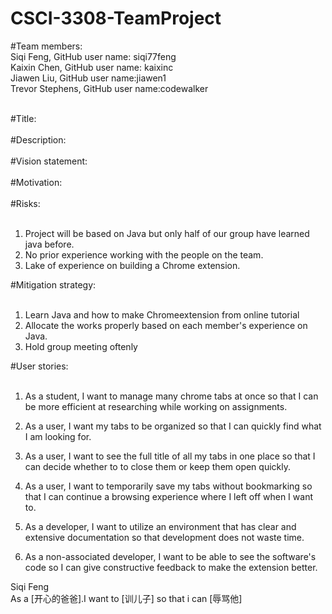 # CSCI-3308-TeamProject

#Team members:<br>
Siqi Feng, GitHub user name: siqi77feng<br>
Kaixin Chen, GitHub user name: kaixinc<br>
Jiawen Liu, GitHub user name:jiawen1 <br>
Trevor Stephens, GitHub user name:codewalker<br><br>

#Title:<br><br>
#Description:<br><br>
#Vision statement:<br><br>
#Motivation:<br><br>
#Risks:<br><br>
1. Project will be based on Java but only half of our group have learned java before.<br>
2. No prior experience working with the people on the team.<br>
3. Lake of experience on building a Chrome extension.<br>

#Mitigation strategy:<br><br>
1. Learn Java and how to make Chromeextension from online tutorial<br>
2. Allocate the works properly based on each member's experience on Java.<br>
3. Hold group meeting oftenly<br>

#User stories:<br><br>
1. As a student, I want to manage many chrome tabs at once so that I can be more efficient at researching while working on assignments.<br>

2. As a user, I want my tabs to be organized so that I can quickly find what I am looking for. <br>

3. As a user, I want to see the full title of all my tabs in one place so that I can decide whether to to close them or keep them open quickly.<br>

4. As a user, I want to temporarily save my tabs without bookmarking so that I can continue a browsing experience where I left off when I want to.<br>  

5. As a developer, I want to utilize an environment that has clear and extensive documentation so that development does not waste time.<br>     
6. As a non-associated developer, I want to be able to see the software's code so I can give constructive feedback to make the extension better.<br>  
 

Siqi Feng<br>
As a [开心的爸爸].I want to [训儿子] so that i can [辱骂他]<br><br>

